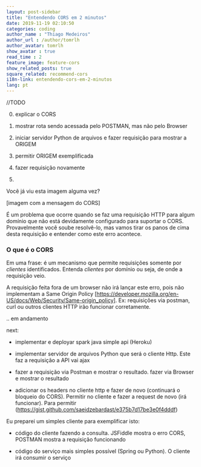 ```yaml
---
layout: post-sidebar
title: "Entendendo CORS em 2 minutos"
date: 2019-11-19 02:10:50
categories: coding
author_name : "Thiago Medeiros"
author_url : /author/tomrlh
author_avatar: tomrlh
show_avatar : true
read_time : 2
feature_image: feature-cors
show_related_posts: true
square_related: recommend-cors
i18n-link: entendendo-cors-em-2-minutos
lang: pt
---
```






//TODO

0) explicar o CORS

1) mostrar rota sendo acessada pelo POSTMAN, mas não pelo Browser

2) iniciar servidor Python de arquivos e fazer requisição para mostrar a ORIGEM

3) permitir ORIGEM exemplificada

4) fazer requisição novamente



0)

Vocẽ já viu esta imagem alguma vez?

[imagem com a mensagem do CORS]

É um problema que ocorre quando se faz uma requisição HTTP para algum domínio que não está devidamente configurado para suportar o CORS. Provavelmente você soube resolvê-lo, mas vamos tirar os panos de cima desta requisição e entender como este erro acontece.

### O que é o CORS

Em uma frase: é um mecanismo que permite requisições somente por _clientes_ identificados.
Entenda _clientes_ por domínio ou seja, de onde a requisição veio.


A requisição feita fora de um browser não irá lançar este erro, pois não implementam a Same Origin Policy [https://developer.mozilla.org/en-US/docs/Web/Security/Same-origin_policy].
Ex: requisições via postman, curl ou outros clientes HTTP irão funcionar corretamente.



.. em andamento

next:

- implementar e deployar spark java simple api (Heroku)

- implementar servidor de arquivos Python que será o cliente Http.
Este faz a requisição a API vai ajax

- fazer a requisição via Postman e mostrar o resultado.
fazer via Browser e mostrar o resultado

- adicionar os headers no cliente http e fazer de novo (continuará o bloqueio do CORS).
Permitir no cliente e fazer a request de novo (irá funcionar).
Para permitir (https://gist.github.com/saeidzebardast/e375b7d17be3e0f4dddf)




Eu preparei um simples cliente para exemplificar isto:

- código do cliente fazendo a consulta. JSFiddle mostra o erro CORS,
POSTMAN mostra a requisição funcionando

- código do serviço mais simples possível (Spring ou Python).
O cliente irá consumir o serviço



